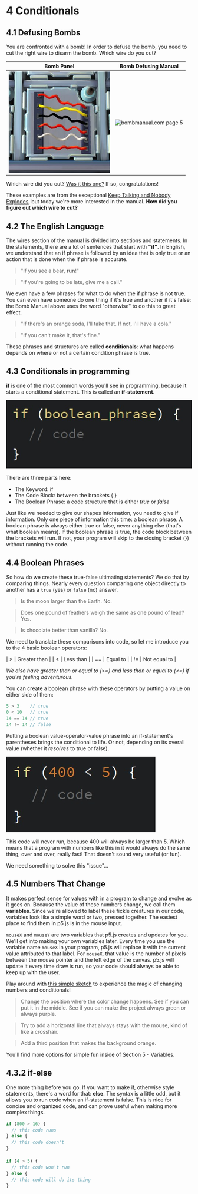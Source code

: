 # 4 Conditionals

## 4.1 Defusing Bombs

You are confronted with a bomb! In order to defuse the bomb, you need to cut the right wire to disarm the bomb. Which wire do you cut?

| Bomb Panel | Bomb Defusing Manual |
|------------|----------------------|
| ![6 wires: red, yellow, black, red, white, red](bombwires.jpg) | ![bombmanual.com page 5](wiresmanual.jpg) |

Which wire did you cut? [Was it this one?](bombcut.jpg) If so, congratulations!

These examples are from the exceptional [Keep Talking and Nobody Explodes](http://www.keeptalkinggame.com/), but today we're more interested in the manual. **How did you figure out which wire to cut?**

## 4.2 The English Language

The wires section of the manual is divided into sections and statements. In the statements, there are a lot of sentences that start with **"if"**. In English, we understand that an if phrase is followed by an idea that is only true or an action that is done when the if phrase is accurate.

> "If you see a bear, **run**!"

> "If you're going to be late, give me a call."

We even have a few phrases for what to do when the if phrase is not true. You can even have someone do one thing if it's true and another if it's false: the Bomb Manual above uses the word "otherwise" to do this to great effect.

> "If there's an orange soda, I'll take that. If not, I'll have a cola."

> "If you can't make it, that's fine."

These phrases and structures are called **conditionals**: what happens depends on where or not a certain condition phrase is true.

## 4.3 Conditionals in programming

**if** is one of the most common words you'll see in programming, because it starts a conditional statement. This is called an **if-statement**.

![if-statement structure](ifcode.jpg)

There are three parts here:
 - The Keyword: if
 - The Code Block: between the brackets { }
 - The Boolean Phrase: a code structure that is either *true* or *false*

Just like we needed to give our shapes information, you need to give if information. Only one piece of information this time: a boolean phrase. A boolean phrase is always either true or false, never anything else (that's what boolean means). If the boolean phrase is true, the code block between the brackets will run. If not, your program will skip to the closing bracket (}) without running the code.

## 4.4 Boolean Phrases

So how do we create these true-false ultimating statements? We do that by comparing things. Nearly every question comparing one object directly to another has a `true` (yes) or `false` (no) answer.

> Is the moon larger than the Earth. No.

> Does one pound of feathers weigh the same as one pound of lead? Yes.

> Is chocolate better than vanilla? No.

We need to translate these comparisons into code, so let me introduce you to the 4 basic boolean operators:

| &gt; | Greater than |
| &lt; | Less than    |
| ==   | Equal to     |
| !=   | Not equal to |

*We also have greater than or equal to (&gt;=) and less than or equal to (&lt;=) if you're feeling adventurous.*

You can create a boolean phrase with these operators by putting a value on either side of them:

```Javascript
5 > 3    // true
0 < 10   // true
14 == 14 // true
14 != 14 // false
```

Putting a boolean value-operator-value phrase into an if-statement's parentheses brings the conditional to life. Or not, depending on its overall value (whether it *resolves* to true or false).

![code that will never run](ifnever.jpg)

This code will never run, because 400 will always be larger than 5. Which means that a program with numbers like this in it would always do the same thing, over and over, really fast! That doesn't sound very useful (or fun).

We need something to solve this "issue"...

## 4.5 Numbers That Change

It makes perfect sense for values with in a program to change and evolve as it goes on. Because the value of these numbers change, we call them **variables**. Since we're allowed to label these fickle creatures in our code, variables look like a simple word or two, pressed together. The easiest place to find them in p5.js is in the mouse input.

`mouseX` and `mouseY` are two variables that p5.js creates and updates for you. We'll get into making your own variables later. Every time you use the variable name `mouseX` in your program, p5.js will replace it with the current value attributed to that label. For `mouseX`, that value is the number of pixels between the mouse pointer and the left edge of the canvas. p5.js will update it every time draw is run, so your code should always be able to keep up with the user.

Play around with [this simple sketch](https://codepen.io/crhallberg/pen/ZJgbqp) to experience the magic of changing numbers and conditionals!

> Change the position where the color change happens. See if you can put it in the middle. See if you can make the project always green or always purple.

> Try to add a horizontal line that always stays with the mouse, kind of like a crosshair.

> Add a third position that makes the background orange.

You'll find more options for simple fun inside of Section 5 - Variables.

## 4.3.2 if-else

One more thing before you go. If you want to make if, otherwise style statements, there's a word for that: **else**. The syntax is a little odd, but it allows you to run code when an if-statement is false. This is nice for concise and organized code, and can prove useful when making more complex things.

```Javascript
if (800 > 16) {
  // this code runs
} else {
  // this code doesn't
}

if (4 > 5) {
  // this code won't run
} else {
  // this code will do its thing
}
```
